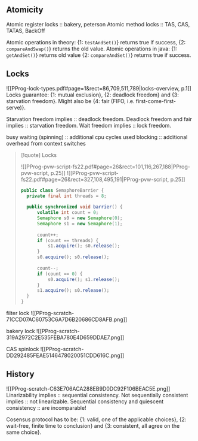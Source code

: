
## Atomicity
Atomic register locks :: bakery, peterson
Atomic method locks :: TAS, CAS, TATAS, BackOff

Atomic operations in theory: {1: `testAndSet()`} returns true if success, {2: `compareAndSwap()`} returns the old value.
Atomic operations in java: {1: `getAndSet()`} returns old value {2: `compareAndSet()`} returns true if success.



## Locks
![[PProg-lock-types.pdf#page=1&rect=86,709,511,789|locks-overview, p.1]]
Locks guarantee: {1: mutual exclusion}, {2: deadlock freedom} and {3: starvation freedom}. Might also be {4: fair (FIFO, i.e. first-come-first-serve)}.

Starvation freedom implies :: deadlock freedom.
Deadlock freedom and fair implies :: starvation freedom.
Wait freedom implies :: lock freedom.

busy waiting (spinning) :: additional cpu cycles used
blocking :: additional overhead from context switches

>[!quote] Locks
>
> ![[PProg-pvw-script-fs22.pdf#page=26&rect=101,116,267,188|PProg-pvw-script, p.25]]
> ![[PProg-pvw-script-fs22.pdf#page=26&rect=327,108,495,191|PProg-pvw-script, p.25]]
> ```java
> public class SemaphoreBarrier {
> 	private final int threads = 8;
> 	
> 	public synchronized void barrier() {
> 		volatile int count = 0;
> 		Semaphore s0 = new Semaphore(0);
> 		Semaphore s1 = new Semaphore(1);
> 		
> 		count++;
> 		if (count == threads) {
> 			s1.acquire(); s0.release();
> 		}
> 		s0.acquire(); s0.release();
> 		
> 		count--;
> 		if (count == 0) {
> 			s0.acquire(); s1.release();
> 		}
> 		s1.acquire(); s0.release();
> 	}
> }
> ```
>

<!--
```pseudo
int threads = number of threads
int[] level(threads)
int[] lastEnter(threads)

lock(me) {
	for (i = 1, threads) {
		level[me] = 1;
		lastEnter[i] = me;
		bool meLast = lastEnter[i] == me;
		bool othersFirst = exists(k!=me), level[k] >= i;
		while (lastMe && othersFirst) {}
	}
}

unlock(me) {
	level[me] = 0;
}
```
-->


filter lock
![[PProg-scratch-71CCD07AC60753C6A7D6B20686CD8AFB.png]]


bakery lock
![[PProg-scratch-319A2972C2E535FEBA780E4D659DDAE7.png]]


CAS spinlock
![[PProg-scratch-DD292485FEAE5146478020051CDD616C.png]]


## History
![[PProg-scratch-C63E706ACA288EB9D0DC92F106BEAC5E.png]]
Linarizability implies :: sequential consistency.
Not sequentially consistent implies :: not linearizable.
Sequential consistency and quiescent consistency :: are incomparable!


Cosensus protocol has to be: {1: valid, one of the applicable choices}, {2: wait-free, finite time to conclusion} and {3: consistent, all agree on the same choice}.
